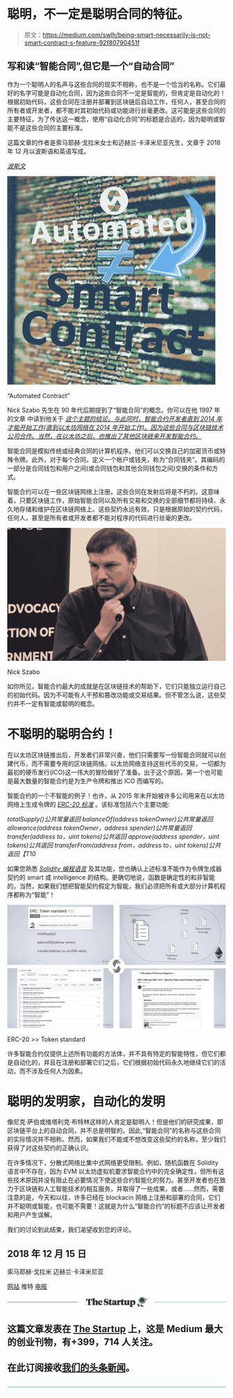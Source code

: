 # 聪明，不一定是聪明合同的特征。

> 原文：<https://medium.com/swlh/being-smart-necessarily-is-not-smart-contract-s-feature-92f80790451f>

## 写和读“智能合同”,但它是一个“自动合同”

作为一个聪明人的名声与这些合同的现实不相称，也不是一个恰当的名称。它们最好的名字可能是自动化合同，因为这些合同不一定是智能的，但肯定是自动化的！根据初始代码，这些合同在注册并部署到区块链后自动工作，任何人，甚至合同的所有者或开发者，都不能对其初始代码或功能进行丝毫更改。这可能是这些合同的主要特征，为了传达这一概念，使用“自动化合同”的标题是合适的，因为聪明或智能不是这些合同的主要标准。

这篇文章的作者是索马耶赫·戈拉米女士和迈赫兰·卡泽米尼亚先生，文章于 2018 年 12 月以波斯语和英语写成。

[*波斯文*](https://www.soliset.com/automated-contract)

![](img/1f0bb07106096694765e5cad6f0ad630.png)

“Automated Contract”

Nick Szabo 先生在 90 年代后期提到了“智能合同”的概念。你可以在他 1997 年的文章 中读到他关于 [*这个主题的结论。与此同时，智能合约开发者直到 2014 年才能开始工作(直到以太坊网络在 2014 年开始工作)。因为这些合同与区块链技术公司合作。当然，在以太坊之后，也推出了其他区块链来开发智能合约。*](https://firstmonday.org/ojs/index.php/fm/article/view/548/469)

智能合同是模拟传统或经典合同的计算机程序。他们可以交换自己的加密货币或特殊令牌。此外，对于每个合同，定义一个帐户或钱夹，称为“合同钱夹”。其编码的一部分是合同钱包和用户之间(或合同钱包和其他合同钱包之间)交换的条件和方式。

智能合约可以在一些区块链网络上注册。这些合同在发射后将是不朽的。这意味着，只要区块链工作，原始智能合同以及所有交易和交换的全部细节都将持续、永久地存储和维护在区块链网络上。这些契约永远有效，只是根据原始的契约代码，任何人，甚至是所有者或开发者都不能对程序的代码进行丝毫的更改。

![](img/e48817cf1901fde52b5cf730c681e2f8.png)

Nick Szabo

如你所见，智能合约最大的成就是在区块链技术的帮助下，它们只能独立运行自己的初始代码。因为不可能有人干预和篡改功能或交易结果。但不管怎么说，这些契约并不一定有智能或聪明的概念。

# 不聪明的聪明合约！

在以太坊区块链推出后，开发者们非常兴奋，他们只需要写一份智能合同就可以创建代币，而不需要专用的区块链网络。以太坊网络支持这些代币的交易，一切都为最初的硬币发行(ICO)这一伟大的冒险做好了准备。出于这个原因，第一个也可能是最大数量的智能合约是为生产令牌和推出 ICO 而编写的。

智能合约的一个不智能的例子！也许，从 2015 年末开始被许多公司用来在以太坊网络上生成令牌的 [*ERC-20 标准*](https://theethereum.wiki/w/index.php/ERC20_Token_Standard) 。该标准包括六个主要功能:

*totalSupply()公共常量返回
balanceOf(address tokenOwner)公共常量返回
allowance(address tokenOwner，address spender)公共常量返回
transfer(address to，uint tokens)公共返回
approve(address spender，uint tokens)公共返回
transferFrom(address from，address to，uint tokens)公共返回【T10*

如果您熟悉 [*Solidity 编程语言*](https://solidity.readthedocs.io/en/v0.4.25/) 及其功能，您也确认上述标准不能作为令牌生成器契约的 smart 或 intelligence 的结构。更确切地说，函数是确定性的和非智能的。当然，如果我们想把智能契约假定为智能，我们必须把所有或大部分计算机程序都称为“智能”！

![](img/acf87d240a7c56babc8797307acfe021.png)

ERC-20 >> Token standard

许多智能合约仅提供上述所有功能的方法体，并不具有特定的智能特性，但它们都是自动化的，并且在注册和部署它们之后，它们根据初始代码永久地继续它们的活动，而不涉及任何人为因素。

# 聪明的发明家，自动化的发明

像尼克·萨伯或维塔利克·布特林这样的人肯定是聪明人！但是他们的研究成果，即区块链平台上的自动合同，并不总是明智的。因此,“智能合同”的名称与这些合同的实际情况并不相称。然而，如果我们不能或不想改变这些契约的名称，至少我们获得了对这些契约的正确认识。

在许多情况下，分散式网络比集中式网络更受限制。例如，随机函数在 Solidity 语言中不存在，因为 EVM 以太坊虚拟机要求智能合约中的完全确定性，但所有这些技术原因并没有阻止在必要情况下使这些合约智能化的努力。甚至开发者也在致力于区块链和人工智能技术的相互服务，并取得了一些成果，或者……然而，需要注意的是，今天和以往，许多已经在 blockacin 网络上注册和部署的合同，它们并不聪明或智能，也可能不需要！这就是为什么“智能合约”的标题不应该让开发者和用户产生误解。

我们的讨论到此结束，我们渴望收到您的评论。

## 2018 年 12 月 15 日
索马耶赫·戈拉米
迈赫兰·卡泽米尼亚

[网站](https://www.soliset.com/)
推特
[电报](https://t.me/soli_set)

[![](img/308a8d84fb9b2fab43d66c117fcc4bb4.png)](https://medium.com/swlh)

## 这篇文章发表在 [The Startup](https://medium.com/swlh) 上，这是 Medium 最大的创业刊物，有+399，714 人关注。

## 在此订阅接收[我们的头条新闻](http://growthsupply.com/the-startup-newsletter/)。

[![](img/b0164736ea17a63403e660de5dedf91a.png)](https://medium.com/swlh)
